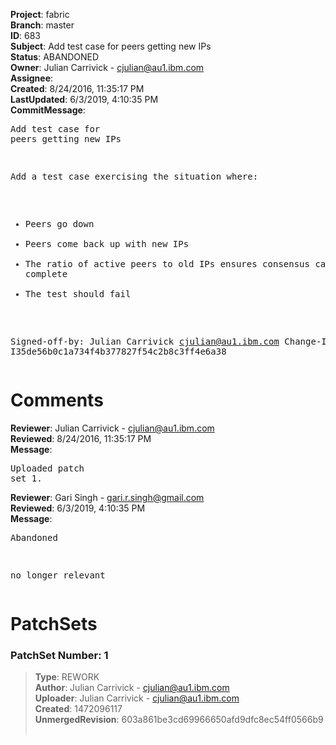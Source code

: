 <strong>Project</strong>: fabric<br><strong>Branch</strong>: master<br><strong>ID</strong>: 683<br><strong>Subject</strong>: Add test case for peers getting new IPs<br><strong>Status</strong>: ABANDONED<br><strong>Owner</strong>: Julian Carrivick - cjulian@au1.ibm.com<br><strong>Assignee</strong>:<br><strong>Created</strong>: 8/24/2016, 11:35:17 PM<br><strong>LastUpdated</strong>: 6/3/2019, 4:10:35 PM<br><strong>CommitMessage</strong>:<br><pre>Add test case for peers getting new IPs

Add a test case exercising the situation where:
  - Peers go down
  - Peers come back up with new IPs
  - The ratio of active peers to old IPs ensures consensus can't
      complete
  - The test should fail

Signed-off-by: Julian Carrivick <cjulian@au1.ibm.com>
Change-Id: I35de56b0c1a734f4b377827f54c2b8c3ff4e6a38
</pre><h1>Comments</h1><strong>Reviewer</strong>: Julian Carrivick - cjulian@au1.ibm.com<br><strong>Reviewed</strong>: 8/24/2016, 11:35:17 PM<br><strong>Message</strong>: <pre>Uploaded patch set 1.</pre><strong>Reviewer</strong>: Gari Singh - gari.r.singh@gmail.com<br><strong>Reviewed</strong>: 6/3/2019, 4:10:35 PM<br><strong>Message</strong>: <pre>Abandoned

no longer relevant</pre><h1>PatchSets</h1><h3>PatchSet Number: 1</h3><blockquote><strong>Type</strong>: REWORK<br><strong>Author</strong>: Julian Carrivick - cjulian@au1.ibm.com<br><strong>Uploader</strong>: Julian Carrivick - cjulian@au1.ibm.com<br><strong>Created</strong>: 1472096117<br><strong>UnmergedRevision</strong>: 603a861be3cd69966650afd9dfc8ec54ff0566b9<br><br></blockquote>
